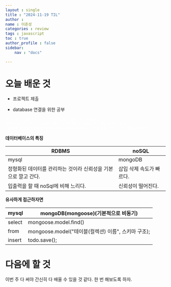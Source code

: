 ```yaml
---
layout : single
title : "2024-11-19 TIL"
author : 
name : 이준성
categories : review
tags : javascript
toc : true
author_profile : false
sidebar:
    nav : "docs"

---
```

# 오늘 배운 것

-  프로젝트 제출

<span style = "color:white; font-size:70%">
</span>


- database 연결을 위한 공부

<span style = "color:white; font-size:70%"> 오늘도 공부 시간인데 역시 새로운 걸 배우는 건 그 만큼 고통을 도반한다.<br>
새로운 부분이라 그런지 그 부분을 이해하기 위해서 꽤 많은 시행착오와 시간을 들이게 되었다.<br>
미들웨어는 기존에 하던 콜백 함수와 유사하니 이해가 되지만 나머지는 잘 이해가 안 되니 기본 개념을 적어보자.
</span>

**데이터베이스의 특징**

|RDBMS|noSQL|
|---|---|
|mysql|mongoDB|
|정형화된 데이터를 관리하는 것이라 신뢰성을 기본으로 깔고 간다.|삽입 삭제 속도가 빠르다.|
|입출력을 할 때 noSql에 비해 느리다.|신뢰성이 떨어진다.|

**유사하게 접근하자면**


|mysql|mongoDB(mongoose)(기본적으로 비동기)|
|---|---|
|select|mongoose.model.find()|
|from|mongoose.model("테이블(컬렉션) 이름", 스키마 구조);|
|insert|todo.save();|

  


# 다음에 할 것
이번 주 다 써야 간신히 다 배울 수 있을 것 같다. 한 번 해보도록 하자.
